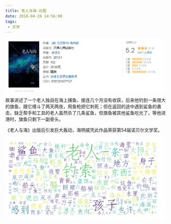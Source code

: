 ```yaml
---
title: 老人与海-云图
date: 2018-04-28 14:56:08
tags:
 - 文学
---
```


![pic](老人与海-云图/Snipaste_2018-04-28_14-56-48.png)

故事讲述了一个老人独自在海上捕鱼，接连几个月没有收获，后来他钓到一条很大的旗鱼，跟它缠斗了两天两夜，用鱼枪把它刺死；但在返回的途中遇到鲨鱼的袭击，缺乏帮手和工具的老人虽然杀了几条鲨鱼，但旗鱼被其他鲨鱼吃光了，等他进港时，旗鱼只剩下一副骨头。

《老人与海》出版后引发巨大轰动，海明威凭此作品荣获第54届诺贝尔文学奖。

![pic](老人与海-云图/Snipaste_2018-04-28_14-57-58.png)